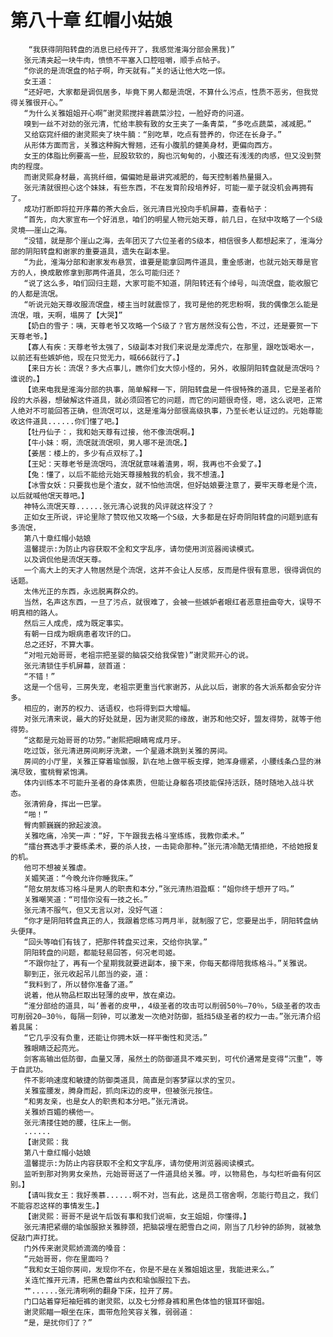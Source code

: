 # 第八十章 红帽小姑娘
        “我获得阴阳转盘的消息已经传开了，我感觉淮海分部会黑我)”
       张元清夹起一块牛肉，愤愤不平塞入口腔咀嚼，顺手点帖子。
       “你说的是流氓盘的帖子啊，昨天就有。”关的话让他大吃一惊。
       女王道：
       “还好吧，大家都是调侃居多，毕竟下男人都是流氓，不算什么污点，性质不恶劣，但我觉得关雅很开心。”
       “为什么关雅姐姐开心啊”谢灵熙搅拌着蔬菜沙拉，一脸好奇的问道。
       嗅到一丝不对劲的张元清，忙给丰腴有致的女王夹了一条青菜，“多吃点蔬菜，减减肥。”
       又给窈窕纤细的谢灵熙夹了块牛腩：“别吃草，吃点有营养的，你还在长身子。”
       从形体方面而言，关雅这种胸大臀翘，还有小腹肌的健美身材，更偏向西方。
       女王的体脂比例要高一些，屁股软软的，胸也沉甸甸的，小腹还有浅浅的肉感，但又没到赘肉的程度。
       而谢灵熙身材最，高挑纤细，偏偏她是最讲究减肥的，每天控制着热量摄入。
       张元清就很担心这个妹妹，有些东西，不在发育阶段培养好，可能一辈子就没机会再拥有了。
       成功打断即将拉开序幕的茶大会后，张元清目光投向手机屏幕，查看帖子：
       “首先，向大家宣布一个好消息，咱们的明星人物元始天尊，前几日，在狱中攻略了一个S级灵境——崖山之海。
       “没错，就是那个崖山之海，去年团灭了六位圣者的S级本，相信很多人都想起来了，淮海分部的阴阳转盘和谢家的重要道具，遗失在副本里。
       “为此，淮海分部和谢家发布悬赏，谁要是能拿回两件道具，重金感谢，也就元始天尊是官方的人，换成散修拿到那两件道具，怎么可能归还？
       “说了这么多，咱们回归主题，大家可能不知道，阴阳转还有个绰号，叫流氓盘，能收服它的人都是流氓。
       “听说元始天尊收服流氓盘，楼主当时就震惊了，我可是他的死忠粉啊，我的偶像怎么能是流氓，哦，天啊，塌房了【大哭】”
       【奶白的雪子：咦，天尊老爷又攻略一个S级了？官方居然没有公告，不过，还是要贺一下天尊老爷。】
       【寡人有疾：天尊老爷太强了，S级副本对我们来说是龙潭虎穴，在那里，跟吃饭喝水一，以前还有些嫉妒他，现在只觉无力，喊666就行了。】
       【来日方长：流氓？多大点事儿，瞧你们女大惊小怪的，另外，收服阴阳转盘就是流氓吗？谁说的。】
       【诡来电我是淮海分部的执事，简单解释一下，阴阳转盘是一件很特殊的道具，它是圣者阶段的大杀器，想破解这件道具，就必须回答它的问题，而它的问题很奇怪，嗯，这么说吧，正常人绝对不可能回答正确，但流氓可以，这是淮海分部很高级执事，乃至长老认证过的。元始尊能收这件道具......你们懂了吧。】
       【牡丹仙子：，我和始天尊有过接，他不像流氓啊。】
       【牛小妹：啊，流氓就流氓呗，男人哪不是流氓。】
       【姜居：楼上的，多少有点双标了。】
       【王妃：天尊老爷是流氓吗，流氓就意味着渣男，啊，我再也不会爱了。】
       【兔：懂了，以后不能给元始天尊接触我的机会，我不想渣。】
       【冰雪女妖：只要我也是个渣女，就不怕他流氓，但好姑娘要注意了，要牢天尊老是个流，以后就喊他氓天尊吧。】
       神特么流氓天尊......张元清心说我的风评就这样没了？
       正如女王所说，评论里除了赞叹他又攻略一个S级，大多都是在好奇阴阳转盘的问题到底有多流氓，
       第八十章红帽小姑娘
       温馨提示:为防止内容获取不全和文字乱序，请勿使用浏览器阅读模式。
       以及调侃他是流氓天尊。
       一个高大上的天才人物居然是个流氓，这并不会让人反感，反而是件很有意思，很得调侃的话题。
       太伟光正的东西，永远脱离群众的。
       当然，名声这东西，一旦了污点，就很难了，会被一些嫉妒者眼红者恶意扭曲夸大，误导不明真相的路人。
       然后三人成虎，成为既定事实。
       有朝一日成为眼病患者攻讦的口。
       总之还好，不算大事。
       “对啦元始哥哥，老祖宗把圣婴的脑袋交给我保管)”谢灵熙开心的说。
       张元清锁住手机屏幕，颔首道：
       “不错！”
       这是一个信号，三房失宠，老祖宗更重当代家谢苏，从此以后，谢家的各大派系都会安分许多。
       相应的，谢苏的权力、话语权，也将得到巨大增幅。
       对张元清来说，最大的好处就是，因为谢灵熙的缘故，谢苏和他交好，盟友得势，就等于他得势。
       “这都是元始哥哥的功劳。”谢熙把眼睛弯成月牙。
       吃过饭，张元清进房间刷牙洗漱，一个星遁术跳到关雅的房间。
       房间的小厅里，关雅正穿着瑜伽服，趴在地上做平板支撑，她浑身绷紧，小腰线条凸显的淋漓尽致，蜜桃臀紧饱满。
       体内训练本不可能升圣者的身体素质，但能让身躯各项技能保持活跃，随时随地入战斗状态。
       张清俯身，挥出一巴掌。
       “啪！”
       臀肉颤巍巍的掀起波浪。
       关雅吃痛，冷笑一声：“好，下午跟我去格斗室练练，我教你柔术。”
       “擂台赛选手才要练柔术，要的杀人技，一击毙命那种。”张元清冷酷无情拒绝，不给她报复的机。
       他可不想被关雅虐。
       关媚笑道：“今晚允许你睡我床。”
       “陪女朋友练习格斗是男人的职责和本分，”张元清热泪盈眶：“姐你终于想开了吗。”
       关雅嘲笑道：“可惜你没有一技之长。”
       张元清不服气，但又无言以对，没好气道：
       “你才是阴阳转盘真正的人，我跟着您练习两月半，就制服了它，您要是出手，阴阳转盘纳头便拜。
       “回头等咱们有钱了，把那件转盘买过来，交给你执掌。”
       阴阳转盘的问题，都能轻易回答，何况老司姬。
       “不跟你扯了，再有一个星期我就要进副本，接下来，你每天都得陪我练格斗。”关雅说。
       聊到正，张元收起吊儿郎当的姿，道：
       “我料到了，所以替你准备了道。”
       说着，他从物品栏取出轻薄的皮甲，放在桌边。
       “淮分部给的道具，叫‘善者的皮甲，，4级圣者的攻击可以削弱50％—70％，5级圣者的攻击可削弱20—30％，每隔一刻钟，可以激发一次绝对防御，抵挡5级圣者的权力一击。”张元清介绍着具属：
       “它几乎没有负重，还能让你拥木妖一样平衡性和灵活。”
       雅眼睛泛起亮光。
       剑客高输出低防御，血量又薄，虽然土的防御道具不难买到，可代价通常是变得“沉重”，等于自武功。
       件不影响速度和敏捷的防御类道具，简直是剑客梦寐以求的宝贝。
       关雅蛮腰发，腾身而起，抓向床边的皮甲，但被张元按住。
       “和男友亲，也是女人的职责和本分吧。”张元清说。
       关雅娇百媚的横他一。
       张元清搂住她的腰，往床上一倒。
       ......
       【谢灵熙：我
       第八十章红帽小姑娘
       温馨提示:为防止内容获取不全和文字乱序，请勿使用浏览器阅读模式。
       监听到那对狗男女亲热，元始哥哥送了一件道具给关雅。哼，以物易色，与勾栏听曲有何区别。】
       【请叫我女王：我好羡慕......啊不对，岂有此，这是员工宿舍啊，怎能行苟且之，我们不能容忍这样的事情发生。】
       【谢灵熙：哥哥不是说午后饭有事和我们说嘛，女王姐姐，你懂得。】
       张元清把紧绷的瑜伽服掀关雅脖颈，把脑袋埋在肥雪白之间，刚当了几秒钟的舔狗，就被急促敲门声打扰。
       门外传来谢灵熙娇滴滴的嗓音：
       “元始哥哥，你在里面吗？
       “我和女王姐你房间，发现你不在，你是不是在关雅姐姐这里，我能进来么。”
       关连忙推开元清，把黑色蕾丝内衣和瑜伽服拉下去。
       艹......张元清咧咧的翻身下床，拉开了房。
       门口站着穿短袖短裤的谢灵熙，以及七分修身裤和黑色体恤的银耳环御姐。
       谢灵熙瞄一眼坐在床，面带危险笑容关雅，弱弱道：
       “是，是扰你们了？”